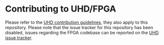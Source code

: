 # Contributing to UHD/FPGA

Please refer to the [UHD contribution guidelines](https://github.com/EttusResearch/uhd/CONTRIBUTING.md),
they also apply to this repository.
Please note that the issue tracker for this repository has been disabled,
issues regarding the FPGA codebase can be reported on the
[UHD issue tracker](https://github.com/EttusResearch/uhd/issues).

